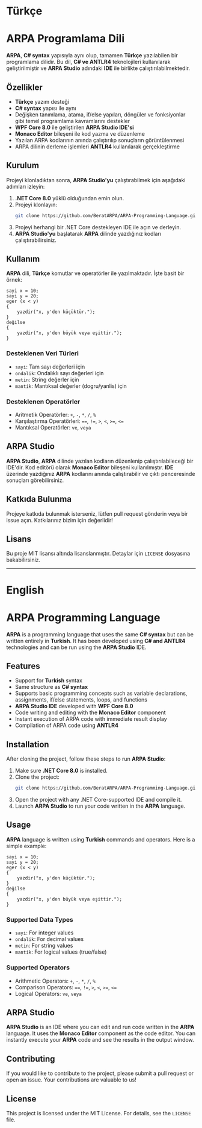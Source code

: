 # Türkçe

# ARPA Programlama Dili

**ARPA**, **C# syntax** yapısıyla aynı olup, tamamen **Türkçe** yazılabilen bir programlama dilidir. Bu dil, **C# ve ANTLR4** teknolojileri kullanılarak geliştirilmiştir ve **ARPA Studio** adındaki **IDE** ile birlikte çalıştırılabilmektedir.

## Özellikler
- **Türkçe** yazım desteği
- **C# syntax** yapısı ile aynı
- Değişken tanımlama, atama, if/else yapıları, döngüler ve fonksiyonlar gibi temel programlama kavramlarını destekler
- **WPF Core 8.0** ile geliştirilen **ARPA Studio IDE'si**
- **Monaco Editor** bileşeni ile kod yazma ve düzenleme
- Yazılan ARPA kodlarının anında çalıştırılıp sonuçların görüntülenmesi
- ARPA dilinin derleme işlemleri **ANTLR4** kullanılarak gerçekleştirme

## Kurulum
Projeyi klonladıktan sonra, **ARPA Studio'yu** çalıştırabilmek için aşağıdaki adımları izleyin:

1. **.NET Core 8.0** yüklü olduğundan emin olun.
2. Projeyi klonlayın:
    ```bash
    git clone https://github.com/BeratARPA/ARPA-Programming-Language.git
    ```
3. Projeyi herhangi bir .NET Core destekleyen IDE ile açın ve derleyin.
4. **ARPA Studio'yu** başlatarak **ARPA** dilinde yazdığınız kodları çalıştırabilirsiniz.

## Kullanım
**ARPA** dili, **Türkçe** komutlar ve operatörler ile yazılmaktadır. İşte basit bir örnek:

```arpa
sayi x = 10;
sayi y = 20;
eger (x < y)
{
    yazdir("x, y'den küçüktür.");
}
değilse
{
    yazdir("x, y'den büyük veya eşittir.");
}
```

### Desteklenen Veri Türleri
- `sayi`: Tam sayı değerleri için
- `ondalik`: Ondalıklı sayı değerleri için
- `metin`: String değerler için
- `mantik`: Mantıksal değerler (dogru/yanlis) için

### Desteklenen Operatörler
- Aritmetik Operatörler: `+`, `-`, `*`, `/`, `%`
- Karşılaştırma Operatörleri: `==`, `!=`, `>`, `<`, `>=`, `<=`
- Mantıksal Operatörler: `ve`, `veya`

## ARPA Studio
**ARPA Studio**, **ARPA** dilinde yazılan kodların düzenlenip çalıştırılabileceği bir IDE'dir. Kod editörü olarak **Monaco Editor** bileşeni kullanılmıştır. **IDE** üzerinde yazdığınız **ARPA** kodlarını anında çalıştırabilir ve çıktı penceresinde sonuçları görebilirsiniz.

## Katkıda Bulunma
Projeye katkıda bulunmak isterseniz, lütfen pull request gönderin veya bir issue açın. Katkılarınız bizim için değerlidir!

## Lisans
Bu proje MIT lisansı altında lisanslanmıştır. Detaylar için `LICENSE` dosyasına bakabilirsiniz.

---

# English

# ARPA Programming Language

**ARPA** is a programming language that uses the same **C# syntax** but can be written entirely in **Turkish**. It has been developed using **C# and ANTLR4** technologies and can be run using the **ARPA Studio** IDE.

## Features
- Support for **Turkish** syntax
- Same structure as **C# syntax**
- Supports basic programming concepts such as variable declarations, assignments, if/else statements, loops, and functions
- **ARPA Studio IDE** developed with **WPF Core 8.0**
- Code writing and editing with the **Monaco Editor** component
- Instant execution of ARPA code with immediate result display
- Compilation of ARPA code using **ANTLR4**

## Installation
After cloning the project, follow these steps to run **ARPA Studio**:

1. Make sure **.NET Core 8.0** is installed.
2. Clone the project:
    ```bash
    git clone https://github.com/BeratARPA/ARPA-Programming-Language.git
    ```
3. Open the project with any .NET Core-supported IDE and compile it.
4. Launch **ARPA Studio** to run your code written in the **ARPA** language.

## Usage
**ARPA** language is written using **Turkish** commands and operators. Here is a simple example:

```arpa
sayi x = 10;
sayi y = 20;
eger (x < y)
{
    yazdir("x, y'den küçüktür.");
}
değilse
{
    yazdir("x, y'den büyük veya eşittir.");
}
```

### Supported Data Types
- `sayi`: For integer values
- `ondalik`: For decimal values
- `metin`: For string values
- `mantik`: For logical values (true/false)

### Supported Operators
- Arithmetic Operators: `+`, `-`, `*`, `/`, `%`
- Comparison Operators: `==`, `!=`, `>`, `<`, `>=`, `<=`
- Logical Operators: `ve`, `veya`

## ARPA Studio
**ARPA Studio** is an IDE where you can edit and run code written in the **ARPA** language. It uses the **Monaco Editor** component as the code editor. You can instantly execute your **ARPA** code and see the results in the output window.

## Contributing
If you would like to contribute to the project, please submit a pull request or open an issue. Your contributions are valuable to us!

## License
This project is licensed under the MIT License. For details, see the `LICENSE` file.
